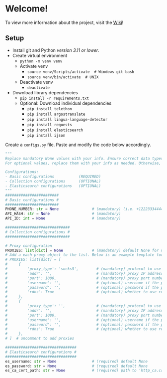 # Welcome!
To view more information about the project, visit the [Wiki](https://github.com/kienmarkdo/Telegram-OSINT-for-Cyber-Threat-Intelligence-Analysis/wiki)!


## Setup
<!-- In command prompt
```powershell
# Create virtual environment
python -m venv venv
# Enter the virtual environment
.\venv\Scripts\activate
# Close the virtual environment
deactivate
```
Troubleshooting

In Powershell
```powershell
Get-ExecutionPolicy
# If "Restricted"
Set-ExecutionPolicy RemoteSigned
# Run the activate script again
``` -->
- Install git and Python *version 3.11 or lower*.
- Create virtual environment
    - `python -m venv venv`
    - Activate venv
        - `source venv/Scripts/activate  # Windows git bash`
        - `source venv/bin/activate  # UNIX` 
    - Deactivate venv
        - `deactivate`
- Download library dependencies
    - `pip install -r requirements.txt`
    - Optional: Download individual dependencies
        - `pip install telethon`
        - `pip install argostranslate`
        - `pip install lingua-language-detector`
        - `pip install requests`
        - `pip install elasticsearch`
        - `pip install ijson`

Create a `configs.py` file. Paste and modify the code below accordingly.
```py
"""
Replace mandatory None values with your info. Ensure correct data types, as specified.
For optional values, replace them with your info as needed. Otherwise, keep values as None.

Configurations:
- Basic configurations           (REQUIRED)
- Collection configurations      (OPTIONAL)
- Elasticsearch configurations   (OPTIONAL)
"""
########################
# Basic configurations #
########################
PHONE_NUMBER: str = None               # (mandatory) (i.e. +12223334444)
API_HASH: str = None                   # (mandatory)
API_ID: int = None                     # (mandatory)

#############################
# Collection configurations #
#############################

# Proxy configuration
PROXIES: list[dict] = None             # (mandatory) default None for no proxy
# Add a each proxy object to the list. Below is an example template for two proxies.
# PROXIES: list[dict] = [
#     {
#         'proxy_type': 'socks5',        # (mandatory) protocol to use (i.e.: socks5)
#         'addr': '',                    # (mandatory) proxy IP address (i.e.: 123.123.123.123)
#         'port': 1080,                  # (mandatory) proxy port number (i.e.: 1080)
#         'username': '',                # (optional) username if the proxy requires auth
#         'password': '',                # (optional) password if the proxy requires auth
#         'rdns': True                   # (optional) whether to use remote or local resolve, default remote
#     },
#     {
#         'proxy_type': '',              # (mandatory) protocol to use (see above)
#         'addr': '',                    # (mandatory) proxy IP address
#         'port': 1080,                  # (mandatory) proxy port number
#         'username': '',                # (optional) username if the proxy requires auth
#         'password': '',                # (optional) password if the proxy requires auth
#         'rdns': True                   # (optional) whether to use remote or local resolve, default remote
#     },
# ]  # uncomment to add proxies

################################
# Elasticsearch configurations #
################################
es_username: str = None                # (required) default None
es_password: str = None                # (required) default None
es_ca_cert_path: str = None            # (required) path to 'http_ca.crt' file stored in elasticsearch-<VERSION>/config/certs/http_ca.crt
```
